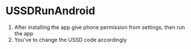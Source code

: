 # USSDRunAndroid
1. After installing the app give phone permission from settings, then run the app
2. You've to change the USSD code accordingly
